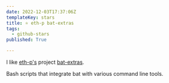 ```yaml
---
date: 2022-12-03T17:37:06Z
templateKey: stars
title: ⭐ eth-p bat-extras
tags:
  - github-stars
published: True

---
```


I like [eth-p's](https://github.com/eth-p) project [bat-extras](https://github.com/eth-p/bat-extras).

Bash scripts that integrate bat with various command line tools.
